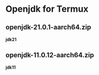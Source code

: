 #          Openjdk for Termux 

## openjdk-21.0.1-aarch64.zip
#### jdk21
## openjdk-11.0.12-aarch64.zip
#### jdk11
